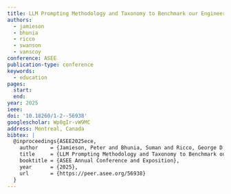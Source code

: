 ```yaml
---
title: LLM Prompting Methodology and Taxonomy to Benchmark our Engineering Curriculums
authors:
  - jamieson
  - bhunia
  - ricco
  - swanson
  - vanscoy
conference: ASEE
publication-type: conference
keywords:
  - education
pages:
  start: 
  end: 
year: 2025
ieee: 
doi: '10.18260/1-2--56938'
googlescholar: Wp0gIr-vW9MC
address: Montreal, Canada
bibtex: |
  @inproceedings{ASEE2025ece,
    author    = {Jamieson, Peter and Bhunia, Suman and Ricco, George D. and Swanson, Brian A. and Van Scoy, Bryan},
    title     = {LLM Prompting Methodology and Taxonomy to Benchmark our Engineering Curriculums},
    booktitle = {ASEE Annual Conference and Exposition},
    year      = {2025},
    url       = {https://peer.asee.org/56938}
  }
---
```

